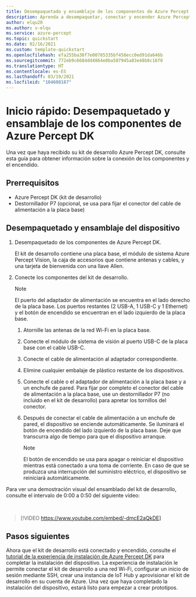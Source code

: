 ```yaml
---
title: Desempaquetado y ensamblaje de los componentes de Azure Percept DK
description: Aprenda a desempaquetar, conectar y encender Azure Percept DK
author: elqu20
ms.author: v-elqu
ms.service: azure-percept
ms.topic: quickstart
ms.date: 02/16/2021
ms.custom: template-quickstart
ms.openlocfilehash: efa255ba38f7e00785335bf458ecc0ed91da646b
ms.sourcegitcommit: 772eb9c6684dd4864e0ba507945a83e48b8c16f0
ms.translationtype: HT
ms.contentlocale: es-ES
ms.lasthandoff: 03/19/2021
ms.locfileid: "104608187"
---
```

# <a name="quickstart-unbox-and-assemble-your-azure-percept-dk-components"></a>Inicio rápido: Desempaquetado y ensamblaje de los componentes de Azure Percept DK

Una vez que haya recibido su kit de desarrollo Azure Percept DK, consulte esta guía para obtener información sobre la conexión de los componentes y el encendido.

## <a name="prerequisites"></a>Prerrequisitos

- Azure Percept DK (kit de desarrollo)
- Destornillador P7 (opcional, se usa para fijar el conector del cable de alimentación a la placa base)

## <a name="unbox-and-assemble-your-device"></a>Desempaquetado y ensamblaje del dispositivo

1. Desempaquetado de los componentes de Azure Percept DK.

    El kit de desarrollo contiene una placa base, el módulo de sistema Azure Percept Vision, la caja de accesorios que contiene antenas y cables, y una tarjeta de bienvenida con una llave Allen.

1. Conecte los componentes del kit de desarrollo.

    > [!NOTE]
    > El puerto del adaptador de alimentación se encuentra en el lado derecho de la placa base. Los puertos restantes (2 USB-A, 1 USB-C y 1 Ethernet) y el botón de encendido se encuentran en el lado izquierdo de la placa base.

    1. Atornille las antenas de la red Wi-Fi en la placa base.

    1. Conecte el módulo de sistema de visión al puerto USB-C de la placa base con el cable USB-C.

    1. Conecte el cable de alimentación al adaptador correspondiente.

    1. Elimine cualquier embalaje de plástico restante de los dispositivos.

    1. Conecte el cable o el adaptador de alimentación a la placa base y a un enchufe de pared. Para fijar por completo el conector del cable de alimentación a la placa base, use un destornillador P7 (no incluido en el kit de desarrollo) para apretar los tornillos del conector.

    1. Después de conectar el cable de alimentación a un enchufe de pared, el dispositivo se enciende automáticamente. Se iluminará el botón de encendido del lado izquierdo de la placa base. Deje que transcurra algo de tiempo para que el dispositivo arranque.

        > [!NOTE]
        > El botón de encendido se usa para apagar o reiniciar el dispositivo mientras está conectado a una toma de corriente. En caso de que se produzca una interrupción del suministro eléctrico, el dispositivo se reiniciará automáticamente.

Para ver una demostración visual del ensamblado del kit de desarrollo, consulte el intervalo de 0:00 a 0:50 del siguiente vídeo:

</br>

> [!VIDEO https://www.youtube.com/embed/-dmcE2aQkDE]

## <a name="next-steps"></a>Pasos siguientes

Ahora que el kit de desarrollo está conectado y encendido, consulte el [tutorial de la experiencia de instalación de Azure Percept DK](./quickstart-percept-dk-set-up.md) para completar la instalación del dispositivo. La experiencia de instalación le permite conectar el kit de desarrollo a una red Wi-Fi, configurar un inicio de sesión mediante SSH, crear una instancia de IoT Hub y aprovisionar el kit de desarrollo en su cuenta de Azure. Una vez que haya completado la instalación del dispositivo, estará listo para empezar a crear prototipos.